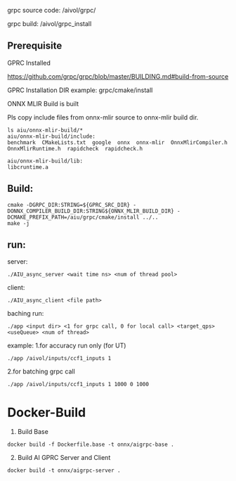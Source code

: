 grpc source code: /aivol/grpc/

grpc build: /aivol/grpc_install
## Prerequisite

GPRC Installed

https://github.com/grpc/grpc/blob/master/BUILDING.md#build-from-source

GPRC Installation DIR example: grpc/cmake/install

ONNX MLIR Build is built

Pls copy include files from onnx-mlir source to onnx-mlir build dir.

```
ls aiu/onnx-mlir-build/*
aiu/onnx-mlir-build/include:
benchmark  CMakeLists.txt  google  onnx  onnx-mlir  OnnxMlirCompiler.h  OnnxMlirRuntime.h  rapidcheck  rapidcheck.h

aiu/onnx-mlir-build/lib:
libcruntime.a
```

## Build:

```
cmake -DGRPC_DIR:STRING=${GPRC_SRC_DIR} -DONNX_COMPILER_BUILD_DIR:STRING${ONNX_MLIR_BUILD_DIR} -DCMAKE_PREFIX_PATH=/aiu/grpc/cmake/install ../..
make -j
```

## run:

server:
```
./AIU_async_server <wait time ns> <num of thread pool>
```
client:
```
./AIU_async_client <file path> 
```
baching run:
```
./app <input dir> <1 for grpc call, 0 for local call> <target_qps> <useQueue> <num of thread>
```

example:
1.for accuracy run only (for UT)
```
./app /aivol/inputs/ccf1_inputs 1
```
2.for batching grpc call
```
./app /aivol/inputs/ccf1_inputs 1 1000 0 1000
```

# Docker-Build

1. Build Base
```
docker build -f Dockerfile.base -t onnx/aigrpc-base .
```
2. Build AI GPRC Server and Client
```
docker build -t onnx/aigrpc-server .
```
